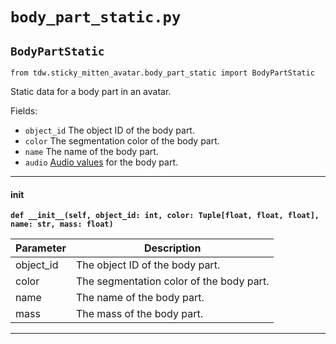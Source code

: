# `body_part_static.py`

## `BodyPartStatic`

`from tdw.sticky_mitten_avatar.body_part_static import BodyPartStatic`

Static data for a body part in an avatar.

Fields:

- `object_id` The object ID of the body part.
- `color` The segmentation color of the body part.
- `name` The name of the body part.
- `audio` [Audio values](https://github.com/threedworld-mit/tdw/blob/master/Documentation/python/py_impact.md#objectinfo) for the body part.

***

#### __init__

**`def __init__(self, object_id: int, color: Tuple[float, float, float], name: str, mass: float)`**


| Parameter | Description |
| --- | --- |
| object_id | The object ID of the body part. |
| color | The segmentation color of the body part. |
| name | The name of the body part. |
| mass | The mass of the body part. |

***

